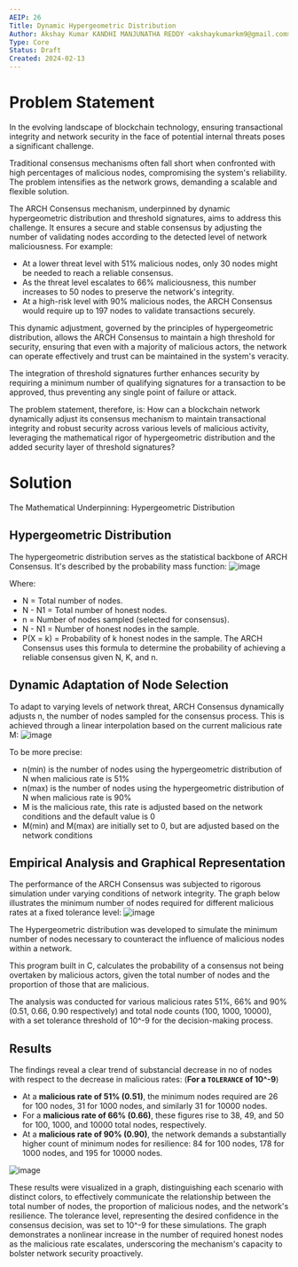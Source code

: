 ```yaml
---
AEIP: 26
Title: Dynamic Hypergeometric Distribution
Author: Akshay Kumar KANDHI MANJUNATHA REDDY <akshaykumarkm9@gmail.com>
Type: Core
Status: Draft
Created: 2024-02-13
---
```



# Problem Statement
In the evolving landscape of blockchain technology, ensuring transactional integrity and network security in the face of potential internal threats poses a significant challenge. 

Traditional consensus mechanisms often fall short when confronted with high percentages of malicious nodes, compromising the system's reliability. The problem intensifies as the network grows, demanding a scalable and flexible solution.

The ARCH Consensus mechanism, underpinned by dynamic hypergeometric distribution and threshold signatures, aims to address this challenge. It ensures a secure and stable consensus by adjusting the number of validating nodes according to the detected level of network maliciousness. For example:

- At a lower threat level with 51% malicious nodes, only 30 nodes might be needed to reach a reliable consensus.
- As the threat level escalates to 66% maliciousness, this number increases to 50 nodes to preserve the network's integrity.
- At a high-risk level with 90% malicious nodes, the ARCH Consensus would require up to 197 nodes to validate transactions securely.

This dynamic adjustment, governed by the principles of hypergeometric distribution, allows the ARCH Consensus to maintain a high threshold for security, ensuring that even with a majority of malicious actors, the network can operate effectively and trust can be maintained in the system's veracity. 

The integration of threshold signatures further enhances security by requiring a minimum number of qualifying signatures for a transaction to be approved, thus preventing any single point of failure or attack.

The problem statement, therefore, is: How can a blockchain network dynamically adjust its consensus mechanism to maintain transactional integrity and robust security across various levels of malicious activity, leveraging the mathematical rigor of hypergeometric distribution and the added security layer of threshold signatures?

# Solution
The Mathematical Underpinning: Hypergeometric Distribution

## Hypergeometric Distribution

The hypergeometric distribution serves as the statistical backbone of ARCH Consensus. It's described by the probability mass function:
![image](https://github.com/archethic-foundation/aeip/assets/75987671/e61aa2d2-ef18-4120-aef6-8e1ac46261c4)

Where:
* N = Total number of nodes.
* N - N1 = Total number of honest nodes.
* n = Number of nodes sampled (selected for consensus).
* N - N1 = Number of honest nodes in the sample.
* P(X = k) = Probability of k honest nodes in the sample.
The ARCH Consensus uses this formula to determine the probability of achieving a reliable consensus given N, K, and n.

## Dynamic Adaptation of Node Selection

To adapt to varying levels of network threat, ARCH Consensus dynamically adjusts n, the number of nodes sampled for the consensus process. This is achieved through a linear interpolation based on the current malicious rate M:
![image](https://github.com/archethic-foundation/aeip/assets/75987671/077f09fa-b7f0-4855-9e57-1a628f978897)

To be more precise:
* n(min) is the number of nodes using the hypergeometric distribution of N when malicious rate is 51%
* n(max) is the number of nodes using the hypergeometric distribution of N when malicious rate is 90%
* M is the malicious rate, this rate is adjusted based on the network conditions and the default value is 0
* M(min) and M(max) are initially set to 0, but are adjusted based on the network conditions


## Empirical Analysis and Graphical Representation

The performance of the ARCH Consensus was subjected to rigorous simulation under varying conditions of network integrity. The graph below illustrates the minimum number of nodes required for different malicious rates at a fixed tolerance level:
![image](https://github.com/archethic-foundation/aeip/assets/75987671/05ac8ca0-f740-4857-a54b-6997585f92dc)

The Hypergeometric distribution was developed to simulate the minimum number of nodes necessary to counteract the influence of malicious nodes within a network. 

This program built in C, calculates the probability of a consensus not being overtaken by malicious actors, given the total number of nodes and the proportion of those that are malicious. 

The analysis was conducted for various malicious rates 51%, 66% and 90% (0.51, 0.66, 0.90 respectively) and total node counts (100, 1000, 10000), with a set tolerance threshold of 10^-9 for the decision-making process.

## Results

The findings reveal a clear trend of substancial decrease in no of nodes with respect to the decrease in malicious rates: (**For a  `TOLERANCE`  of 10^-9**)

- At a **malicious rate of 51% (0.51)**, the minimum nodes required are 26 for 100 nodes, 31 for 1000 nodes, and similarly 31 for 10000 nodes.
- For a **malicious rate of 66% (0.66)**, these figures rise to 38, 49, and 50 for 100, 1000, and 10000 total nodes, respectively.
- At a **malicious rate of 90% (0.90)**, the network demands a substantially higher count of minimum nodes for resilience: 84 for 100 nodes, 178 for 1000 nodes, and 195 for 10000 nodes.

![image](https://github.com/archethic-foundation/aeip/assets/75987671/3509f152-4cb8-4243-bc60-6391ab719b4c)

These results were visualized in a graph, distinguishing each scenario with distinct colors, to effectively communicate the relationship between the total number of nodes, the proportion of malicious nodes, and the network's resilience.
The tolerance level, representing the desired confidence in the consensus decision, was set to 10^-9 for these simulations. The graph demonstrates a nonlinear increase in the number of required honest nodes as the malicious rate escalates, underscoring the mechanism's capacity to bolster network security proactively.
